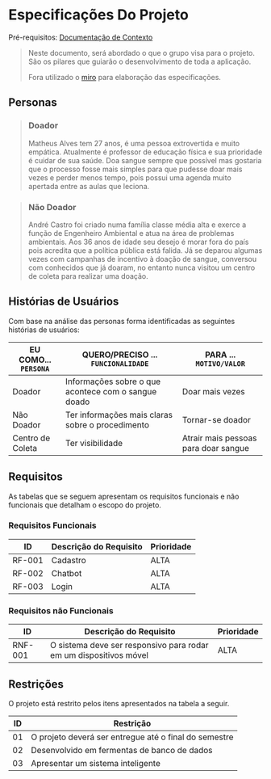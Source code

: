 # Especificações Do Projeto

Pré-requisitos: [Documentação de Contexto](https://github.com/ICEI-PUC-Minas-PMGCC-TI/tiaw-pmg-cc-m-20212-doacao-de-sangue/blob/master/Documentacao/1-Contexto.md)

> Neste documento, será abordado o que o grupo visa para o projeto. São os pilares que guiarão o desenvolvimento de toda a aplicação.
> 
> Fora utilizado o [miro](https://miro.com/) para elaboração das especificações.

## Personas

> ### Doador
> Matheus Alves tem 27 anos, é uma pessoa extrovertida e muito empática. Atualmente é professor de educação física e sua prioridade é cuidar de sua saúde. Doa sangue sempre que possível mas gostaria que o processo fosse mais simples para que pudesse doar mais vezes e perder menos tempo, pois possui uma agenda muito apertada entre as aulas que leciona. 

> ### Não Doador
> André Castro foi criado numa família classe média alta e exerce a função de Engenheiro Ambiental e atua na área de problemas ambientais. Aos 36 anos de idade seu desejo é morar fora do país pois acredita que a política pública está falida. Já se deparou algumas vezes com campanhas de incentivo à doação de sangue, conversou com conhecidos que já doaram, no entanto nunca visitou um centro de coleta para realizar uma doação.





## Histórias de Usuários

Com base na análise das personas forma identificadas as seguintes histórias de usuários:

|EU COMO... `PERSONA`| QUERO/PRECISO ... `FUNCIONALIDADE` |PARA ... `MOTIVO/VALOR`                 |
|--------------------|------------------------------------|----------------------------------------|
|Doador  | Informações sobre o que acontece com o sangue doado | Doar mais vezes |
|Não Doador | Ter informações mais claras sobre o procedimento | Tornar-se doador |
|Centro de Coleta  | Ter visibilidade | Atrair mais pessoas para doar sangue |


## Requisitos

As tabelas que se seguem apresentam os requisitos funcionais e não funcionais que detalham o escopo do projeto.

### Requisitos Funcionais

|ID    | Descrição do Requisito  | Prioridade |
|------|-----------------------------------------|----|
|RF-001| Cadastro  | ALTA | 
|RF-002| Chatbot  | ALTA | 
|RF-003| Login  | ALTA | 


### Requisitos não Funcionais

|ID     | Descrição do Requisito  |Prioridade |
|-------|-------------------------|----|
|RNF-001| O sistema deve ser responsivo para rodar em um dispositivos móvel | ALTA |  


## Restrições

O projeto está restrito pelos itens apresentados na tabela a seguir.

|ID| Restrição                                             |
|--|-------------------------------------------------------|
|01| O projeto deverá ser entregue até o final do semestre |
|02| Desenvolvido em fermentas de banco de dados       |
|03| Apresentar um sistema inteligente

